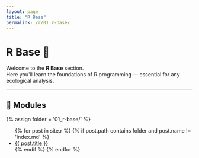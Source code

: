 ```yaml
---
layout: page
title: "R Base"
permalink: /r/01_r-base/
---
```


# R Base 🧠

Welcome to the **R Base** section.  
Here you'll learn the foundations of R programming — essential for any ecological analysis.

---

## 📘 Modules

{% assign folder = '01_r-base/' %}

<ul>
{% for post in site.r %}
  {% if post.path contains folder and post.name != 'index.md' %}
    <li><a href="{{ post.url }}">{{ post.title }}</a></li>
  {% endif %}
{% endfor %}
</ul>

